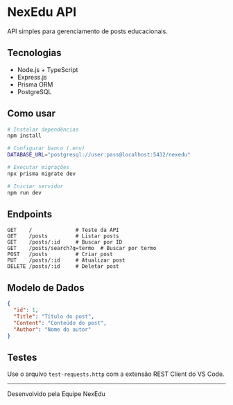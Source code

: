 # NexEdu API

API simples para gerenciamento de posts educacionais.

## Tecnologias

- Node.js + TypeScript
- Express.js
- Prisma ORM
- PostgreSQL

## Como usar

```bash
# Instalar dependências
npm install

# Configurar banco (.env)
DATABASE_URL="postgresql://user:pass@localhost:5432/nexedu"

# Executar migrações
npx prisma migrate dev

# Iniciar servidor
npm run dev
```

## Endpoints

```
GET    /              # Teste da API
GET    /posts         # Listar posts
GET    /posts/:id     # Buscar por ID
GET    /posts/search?q=termo  # Buscar por termo
POST   /posts         # Criar post
PUT    /posts/:id     # Atualizar post
DELETE /posts/:id     # Deletar post
```

## Modelo de Dados

```json
{
  "id": 1,
  "Title": "Título do post",
  "Content": "Conteúdo do post",
  "Author": "Nome do autor"
}
```

## Testes

Use o arquivo `test-requests.http` com a extensão REST Client do VS Code.

---
Desenvolvido pela Equipe NexEdu
